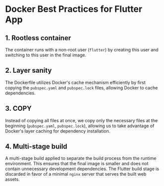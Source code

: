 # Docker Best Practices for Flutter App

## 1. Rootless container
The container runs with a non-root user (`flutter`) by creating this user and switching to this user in the final image.

## 2. Layer sanity
The Dockerfile utilizes Docker's cache mechanism efficiently by first copying the `pubspec.yaml` and `pubspec.lock` files, allowing Docker to cache dependencies.

## 3. COPY
Instead of copying all files at once, we copy only the necessary files at the beginning (`pubspec.yaml`, `pubspec.lock`), allowing us to take advantage of Docker's layer caching for dependency installation.

## 4. Multi-stage build
A multi-stage build applied to separate the build process from the runtime environment. This ensures that the final image is smaller and does not contain unnecessary development dependencies. The Flutter build stage is discarded in favor of a minimal `nginx` server that serves the built web assets.

